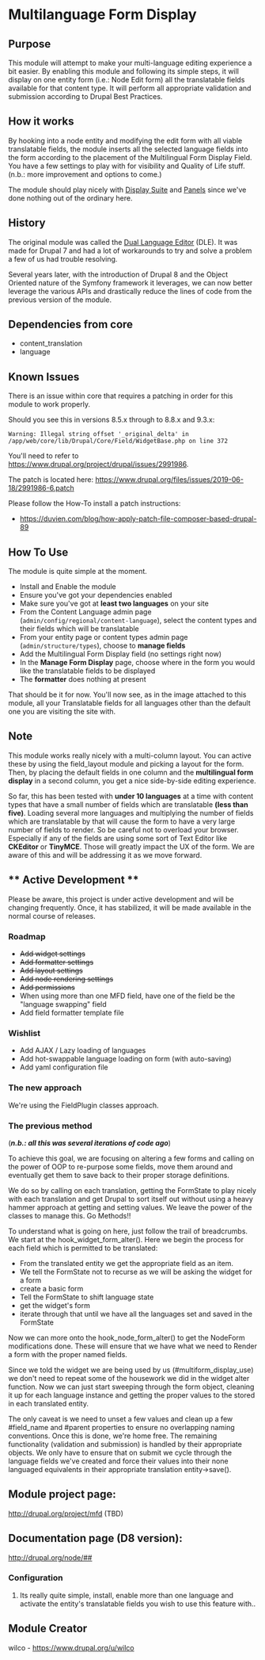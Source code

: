 # Multilanguage Form Display

## Purpose
This module will attempt to make your multi-language editing experience a bit easier. By enabling this module and following its simple steps, it will display on one entity form (i.e.: Node Edit form) all the translatable fields available for that content type. It will perform all appropriate validation and submission according to Drupal Best Practices.

## How it works
By hooking into a node entity and modifying the edit form with all viable translatable fields, the module inserts all the selected language fields into the form according to the placement of the Multilingual Form Display Field. You have a few settings to play with for visibility and Quality of Life stuff. (n.b.: more improvement and options to come.)

The module should play nicely with [Display Suite](https://www.drupal.org/project/ds) and [Panels](https://www.drupal.org/project/panels) since we've done nothing out of the ordinary here.

## History
The original module was called the [Dual Language Editor](https://www.uottawa.ca/uoweb/en/user-guide/exploring-dual-language-editor) (DLE). It was made for Drupal 7 and had a lot of workarounds to try and solve a problem a few of us had trouble resolving.

Several years later, with the introduction of Drupal 8 and the Object Oriented nature of the Symfony framework it leverages, we can now better leverage the various APIs and drastically reduce the lines of code from the previous version of the module.

## Dependencies from core
  - content_translation
  - language

## Known Issues

There is an issue within core that requires a patching in order for this module to work properly.

Should you see this in versions 8.5.x through to 8.8.x and 9.3.x:

```Warning: Illegal string offset '_original_delta' in /app/web/core/lib/Drupal/Core/Field/WidgetBase.php on line 372```

You'll need to refer to https://www.drupal.org/project/drupal/issues/2991986.

The patch is located here: https://www.drupal.org/files/issues/2019-06-18/2991986-6.patch
    
Please follow the How-To install a patch instructions:
  - https://duvien.com/blog/how-apply-patch-file-composer-based-drupal-89

## How To Use
The module is quite simple at the moment.

  - Install and Enable the module
  - Ensure you've got your dependencies enabled
  - Make sure you've got at __least two languages__ on your site
  - From the Content Language admin page (<code>admin/config/regional/content-language</code>),
 select the content types and their fields which will be translatable
  - From your entity page or content types admin page (<code>admin/structure/types</code>), choose to <strong>manage fields</strong>
  - Add the Multilingual Form Display field (no settings right now)
  - In the <strong>Manage Form Display</strong> page, choose where in the form you would like the translatable fields to be displayed
  - The <strong>formatter</strong> does nothing at present

That should be it for now. You'll now see, as in the image attached to this module, all your Translatable fields for all languages other than the default one you are visiting the site with.

## Note
This module works really nicely with a multi-column layout. You can active these by using the field_layout module and picking a layout for the form. Then, by placing the default fields in one column and the <strong>multilingual form display</strong> in a second column, you get a nice side-by-side editing experience.

So far, this has been tested with <strong>under 10 languages</strong> at a time with content types that have a small number of fields which are translatable <strong>(less than five)</strong>. Loading several more languages and multiplying the number of fields which are translatable by that will cause the form to have a very large number of fields to render. So be careful not to overload your browser. Especially if any of the fields are using some sort of Text Editor like <strong>CKEditor</strong> or <strong>TinyMCE</strong>. Those will greatly impact the UX of the form. We are aware of this and will be addressing it as we move forward.

## ** Active Development **
Please be aware, this project is under active development and will be changing frequently. Once, it has stabilized, it will be made available in the normal course of releases.

### Roadmap
  - ~~Add widget settings~~
  - ~~Add formatter settings~~
  - ~~Add layout settings~~
  - ~~Add node rendering settings~~
  - ~~Add permissions~~
  - When using more than one MFD field, have one of the field be the "language swapping"
 field
  - Add field formatter template file

### Wishlist
  - Add AJAX / Lazy loading of languages
  - Add hot-swappable language loading on form (with auto-saving)
  - Add yaml configuration file

### The new approach

We're using the FieldPlugin classes approach.

### The previous method

(**_n.b.: all this was several iterations of code ago_**)

To achieve this goal, we are focusing on altering a few forms and calling on the power of OOP to re-purpose some fields, move them around and eventually get them to save back to their proper storage definitions.

We do so by calling on each translation, getting the FormState to play nicely with each translation and get Drupal to sort itself out without using a heavy hammer approach at getting and setting values. We leave the power of the classes to manage this. Go Methods!!

To understand what is going on here, just follow the trail of breadcrumbs. We start at the hook_widget_form_alter(). Here we begin the process for each field which is permitted to be translated:

- From the translated entity we get the appropriate field as an item.
- We tell the FormState not to recurse as we will be asking the widget for a form
- create a basic form
- Tell the FormState to shift language state
- get the widget's form
- iterate through that until we have all the languages set and saved in the FormState

Now we can more onto the hook_node_form_alter() to get the NodeForm modifications done. These will ensure that we have what we need to Render a form with the proper named fields.

Since we told the widget we are being used by us (#multiform_display_use) we don't need to repeat some of the housework we did in the widget alter function. Now we can just start sweeping through the form object, cleaning it up for each language instance and getting the proper values to the stored in each translated entity.

The only caveat is we need to unset a few values and clean up a few #field_name and #parent properties to ensure no overlapping naming conventions. Once this is done, we're home free. The remaining functionality (validation and submission) is handled by their appropriate objects. We only have to ensure that on submit
we cycle through the language fields we've created and force their values into their none languaged equivalents in their appropriate translation entity->save().

## Module project page:
http://drupal.org/project/mfd (TBD)

## Documentation page (D8 version):
http://drupal.org/node/##


### Configuration

1. Its really quite simple, install, enable more than one language and activate the entity's translatable fields you wish to use this feature with..

## Module Creator

wilco - https://www.drupal.org/u/wilco
